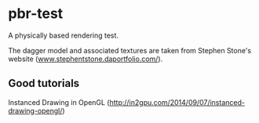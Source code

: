 pbr-test
========

A physically based rendering test.

The dagger model and associated textures are taken from Stephen Stone's website (www.stephentstone.daportfolio.com/).

## Good tutorials

Instanced Drawing in OpenGL (http://in2gpu.com/2014/09/07/instanced-drawing-opengl/)